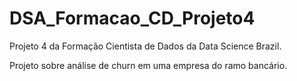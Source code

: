 # DSA_Formacao_CD_Projeto4

Projeto 4 da Formação Cientista de Dados da Data Science Brazil.

Projeto sobre análise de churn em uma empresa do ramo bancário.
